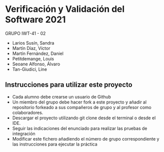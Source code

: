 # Verificación y Validación del Software 2021
GRUPO IWT-41 - 02

- Larios Susín, Sandra
- Martín Díaz, Víctor
- Martín Fernández, Daniel
- Petitdemange, Louis
- Seoane Alfonso, Álvaro
- Tan-Giudici, Line

## Instrucciones para utilizar este proyecto

* Cada alumno debe crearse un usuario de Github
* Un miembro del grupo debe hacer fork a este proyecto y añadir al repositorio forkeado a sus compañeros de grupo y al profesor como colaboradores.
* Descargar el proyecto utilizando git clone desde el terminal o desde el IDE.
* Seguir las indicaciones del enunciado para realizar las pruebas de integración
* Modificar este fichero añadiendo el número de grupo correspondiente y las instrucciones para ejecutar la práctica